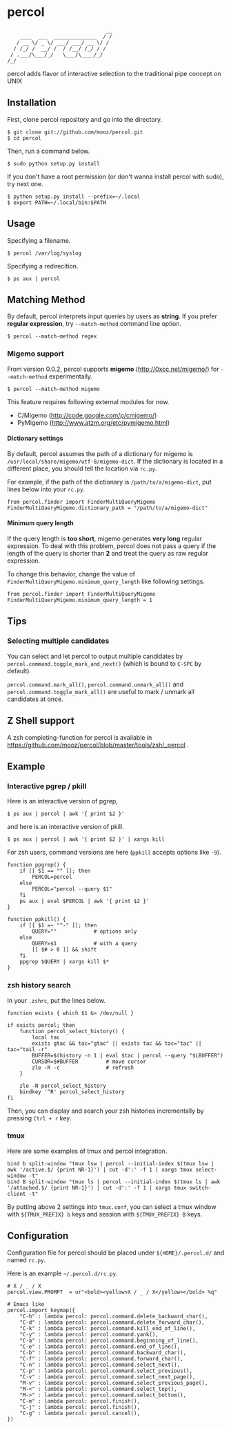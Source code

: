 # percol

                                    __
        ____  ___  ______________  / /
       / __ \/ _ \/ ___/ ___/ __ \/ /
      / /_/ /  __/ /  / /__/ /_/ / /
     / .___/\___/_/   \___/\____/_/
    /_/

percol adds flavor of interactive selection to the traditional pipe concept on UNIX

## Installation

First, clone percol repository and go into the directory.

    $ git clone git://github.com/mooz/percol.git
    $ cd percol

Then, run a command below.

    $ sudo python setup.py install

If you don't have a root permission (or don't wanna install percol with sudo), try next one.

    $ python setup.py install --prefix=~/.local
    $ export PATH=~/.local/bin:$PATH

## Usage

Specifying a filename.

    $ percol /var/log/syslog

Specifying a redirecition.

    $ ps aux | percol


## Matching Method

By default, percol interprets input queries by users as **string**. If you prefer **regular expression**, try `--match-method` command line option.

    $ percol --match-method regex

### Migemo support

From version 0.0.2, percol supports **migemo** (http://0xcc.net/migemo/) for `--match-method` experimentally.

    $ percol --match-method migemo

This feature requires following external modules for now.

- C/Migemo (http://code.google.com/p/cmigemo/)
- PyMigemo (http://www.atzm.org/etc/pymigemo.html)

#### Dictionary settings

By default, percol assumes the path of a dictionary for migemo is `/usr/local/share/migemo/utf-8/migemo-dict`. If the dictionary is located in a different place, you should tell the location via `rc.py`.

For example, if the path of the dictionary is `/path/to/a/migemo-dict`, put lines below into your `rc.py`.

    from percol.finder import FinderMultiQueryMigemo
    FinderMultiQueryMigemo.dictionary_path = "/path/to/a/migemo-dict"

#### Minimum query length

If the query length is **too short**, migemo generates **very long** regular expression. To deal with this problem, percol does not pass a query if the length of the query is shorter than **2** and treat the query as raw regular expression.

To change this behavior, change the value of `FinderMultiQueryMigemo.minimum_query_length` like following settings.

    from percol.finder import FinderMultiQueryMigemo
    FinderMultiQueryMigemo.minimum_query_length = 1

## Tips

### Selecting multiple candidates

You can select and let percol to output multiple candidates by `percol.command.toggle_mark_and_next()` (which is bound to `C-SPC` by default).

`percol.command.mark_all()`, `percol.command.unmark_all()` and `percol.command.toggle_mark_all()` are useful to mark / unmark all candidates at once.

## Z Shell support

A zsh completing-function for percol is available in https://github.com/mooz/percol/blob/master/tools/zsh/_percol .

## Example

### Interactive pgrep / pkill

Here is an interactive version of pgrep,

    $ ps aux | percol | awk '{ print $2 }'

and here is an interactive version of pkill.

    $ ps aux | percol | awk '{ print $2 }' | xargs kill

For zsh users, command versions are here (`ppkill` accepts options like `-9`).

    function ppgrep() {
        if [[ $1 == "" ]]; then
            PERCOL=percol
        else
            PERCOL="percol --query $1"
        fi
        ps aux | eval $PERCOL | awk '{ print $2 }'
    }
    
    function ppkill() {
        if [[ $1 =~ "^-" ]]; then
            QUERY=""            # options only
        else
            QUERY=$1            # with a query
            [[ $# > 0 ]] && shift
        fi
        ppgrep $QUERY | xargs kill $*
    }

### zsh history search

In your `.zshrc`, put the lines below.

    function exists { which $1 &> /dev/null }
    
    if exists percol; then
        function percol_select_history() {
            local tac
            exists gtac && tac="gtac" || exists tac && tac="tac" || tac="tail -r"
            BUFFER=$(history -n 1 | eval $tac | percol --query "$LBUFFER")
            CURSOR=$#BUFFER         # move cursor
            zle -R -c               # refresh
        }
    
        zle -N percol_select_history
        bindkey '^R' percol_select_history
    fi

Then, you can display and search your zsh histories incrementally by pressing `Ctrl + r` key.

### tmux

Here are some examples of tmux and percol integration.

    bind b split-window "tmux lsw | percol --initial-index $(tmux lsw | awk '/active.$/ {print NR-1}') | cut -d':' -f 1 | xargs tmux select-window -t"
    bind B split-window "tmux ls | percol --initial-index $(tmux ls | awk '/attached.$/ {print NR-1}') | cut -d':' -f 1 | xargs tmux switch-client -t"

By putting above 2 settings into `tmux.conf`, you can select a tmux window with `${TMUX_PREFIX} b` keys and session with `${TMUX_PREFIX} B` keys.

## Configuration

Configuration file for percol should be placed under `${HOME}/.percol.d/` and named `rc.py`.

Here is an example `~/.percol.d/rc.py`.

    # X / _ / X
    percol.view.PROMPT  = ur"<bold><yellow>X / _ / X</yellow></bold> %q"
    
    # Emacs like
    percol.import_keymap({
        "C-h" : lambda percol: percol.command.delete_backward_char(),
        "C-d" : lambda percol: percol.command.delete_forward_char(),
        "C-k" : lambda percol: percol.command.kill_end_of_line(),
        "C-y" : lambda percol: percol.command.yank(),
        "C-a" : lambda percol: percol.command.beginning_of_line(),
        "C-e" : lambda percol: percol.command.end_of_line(),
        "C-b" : lambda percol: percol.command.backward_char(),
        "C-f" : lambda percol: percol.command.forward_char(),
        "C-n" : lambda percol: percol.command.select_next(),
        "C-p" : lambda percol: percol.command.select_previous(),
        "C-v" : lambda percol: percol.command.select_next_page(),
        "M-v" : lambda percol: percol.command.select_previous_page(),
        "M-<" : lambda percol: percol.command.select_top(),
        "M->" : lambda percol: percol.command.select_bottom(),
        "C-m" : lambda percol: percol.finish(),
        "C-j" : lambda percol: percol.finish(),
        "C-g" : lambda percol: percol.cancel(),
    })
